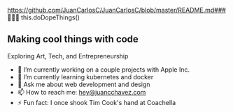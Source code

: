 https://github.com/JuanCarlosC/JuanCarlosC/blob/master/README.md### 👨🏻‍💻 this.doDopeThings()

## Making cool things with code

Exploring Art, Tech, and Entrepreneurship

- 🔭 I’m currently working on a couple projects with Apple Inc.
- 🌱 I’m currently learning kubernetes and docker
- 💬 Ask me about web development and design
- 📫 How to reach me: hey@juancchavez.com
- ⚡ Fun fact: I once shook Tim Cook's hand at Coachella
